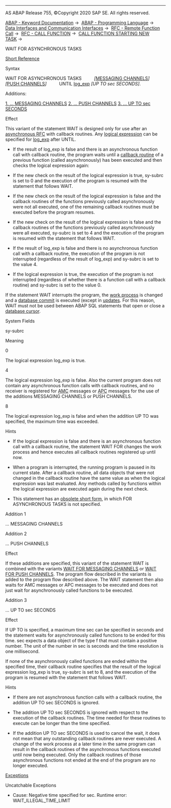   

* * *

AS ABAP Release 755, ©Copyright 2020 SAP SE. All rights reserved.

[ABAP - Keyword Documentation](https://help.sap.com/doc/abapdocu_755_index_htm/7.55/en-US/abenabap.htm) →  [ABAP - Programming Language](https://help.sap.com/doc/abapdocu_755_index_htm/7.55/en-US/abenabap_reference.htm) →  [Data Interfaces and Communication Interfaces](https://help.sap.com/doc/abapdocu_755_index_htm/7.55/en-US/abenabap_data_communication.htm) →  [RFC - Remote Function Call](https://help.sap.com/doc/abapdocu_755_index_htm/7.55/en-US/abenrfc.htm) →  [RFC - CALL FUNCTION](https://help.sap.com/doc/abapdocu_755_index_htm/7.55/en-US/abapcall_function_destination-.htm) →  [CALL FUNCTION STARTING NEW TASK](https://help.sap.com/doc/abapdocu_755_index_htm/7.55/en-US/abapcall_function_starting.htm) → 

WAIT FOR ASYNCHRONOUS TASKS

[Short Reference](https://help.sap.com/doc/abapdocu_755_index_htm/7.55/en-US/abapwait_shortref.htm)

Syntax

WAIT FOR ASYNCHRONOUS TASKS
         *\[*[MESSAGING CHANNELS](https://help.sap.com/doc/abapdocu_755_index_htm/7.55/en-US/abapwait_amc.htm)*\]*
         *\[*[PUSH CHANNELS](https://help.sap.com/doc/abapdocu_755_index_htm/7.55/en-US/abapwait_apc.htm)*\]*
         UNTIL [log\_exp](https://help.sap.com/doc/abapdocu_755_index_htm/7.55/en-US/abenlogexp.htm) *\[*UP TO sec SECONDS*\]*.

Additions:

[1\. ... MESSAGING CHANNELS](#!ABAP_ADDITION_1@1@)
[2\. ... PUSH CHANNELS](#!ABAP_ADDITION_2@2@)
[3\. ... UP TO sec SECONDS](#!ABAP_ADDITION_3@3@)

Effect

This variant of the statement WAIT is designed only for use after an [asynchronous RFC](https://help.sap.com/doc/abapdocu_755_index_htm/7.55/en-US/abapcall_function_starting.htm) with callback routines. Any [logical expression](https://help.sap.com/doc/abapdocu_755_index_htm/7.55/en-US/abenlogical_expression_glosry.htm "Glossary Entry") can be specified for [log\_exp](https://help.sap.com/doc/abapdocu_755_index_htm/7.55/en-US/abenlogexp.htm) after UNTIL.

-   If the result of log\_exp is false and there is an asynchronous function call with callback routine, the program waits until a [callback routine](https://help.sap.com/doc/abapdocu_755_index_htm/7.55/en-US/abapcall_function_starting.htm) of a previous function (called asynchronously) has been executed and then checks the logical expression again:

-   If the new check on the result of the logical expression is true, sy-subrc is set to 0 and the execution of the program is resumed with the statement that follows WAIT.

-   If the new check on the result of the logical expression is false and the callback routines of the functions previously called asynchronously were not all executed, one of the remaining callback routines must be executed before the program resumes.

-   If the new check on the result of the logical expression is false and the callback routines of the functions previously called asynchronously were all executed, sy-subrc is set to 4 and the execution of the program is resumed with the statement that follows WAIT.

-   If the result of log\_exp is false and there is no asynchronous function call with a callback routine, the execution of the program is not interrupted (regardless of the result of log\_exp) and sy-subrc is set to the value 4.

-   If the logical expression is true, the execution of the program is not interrupted (regardless of whether there is a function call with a callback routine) and sy-subrc is set to the value 0.

If the statement WAIT interrupts the program, the [work process](https://help.sap.com/doc/abapdocu_755_index_htm/7.55/en-US/abenwork_process_glosry.htm "Glossary Entry") is changed and a [database commit](https://help.sap.com/doc/abapdocu_755_index_htm/7.55/en-US/abendatabase_commit_glosry.htm "Glossary Entry") is executed (except in [updates](https://help.sap.com/doc/abapdocu_755_index_htm/7.55/en-US/abenupdate_glosry.htm "Glossary Entry"). For this reason, WAIT must not be used between ABAP SQL statements that open or close a [database cursor](https://help.sap.com/doc/abapdocu_755_index_htm/7.55/en-US/abendatabase_cursor_glosry.htm "Glossary Entry").

System Fields

sy-subrc

Meaning

0

The logical expression log\_exp is true.

4

The logical expression log\_exp is false. Also the current program does not contain any asynchronous function calls with callback routines, and no receiver is registered for [AMC](https://help.sap.com/doc/abapdocu_755_index_htm/7.55/en-US/abenamc_glosry.htm "Glossary Entry") messages or [APC](https://help.sap.com/doc/abapdocu_755_index_htm/7.55/en-US/abenapc_glosry.htm "Glossary Entry") messages for the use of the additions MESSAGING CHANNELS or PUSH CHANNELS.

8

The logical expression log\_exp is false and when the addition UP TO was specified, the maximum time was exceeded.

Hints

-   If the logical expression is false and there is an asynchronous function call with a callback routine, the statement WAIT FOR changes the work process and hence executes all callback routines registered up until now.

-   When a program is interrupted, the running program is paused in its current state. After a callback routine, all data objects that were not changed in the callback routine have the same value as when the logical expression was last evaluated. Any methods called by functions within the logical expression are executed again during the next check.

-   This statement has an [obsolete short form](https://help.sap.com/doc/abapdocu_755_index_htm/7.55/en-US/abapwait_obsolete.htm), in which FOR ASYNCHRONOUS TASKS is not specified.
    

Addition 1

... MESSAGING CHANNELS

Addition 2

... PUSH CHANNELS

Effect

If these additions are specified, this variant of the statement WAIT is combined with the variants [WAIT FOR MESSAGING CHANNELS](https://help.sap.com/doc/abapdocu_755_index_htm/7.55/en-US/abapwait_amc.htm) or [WAIT FOR PUSH CHANNELS](https://help.sap.com/doc/abapdocu_755_index_htm/7.55/en-US/abapwait_apc.htm). The program flow described in the variants is added to the program flow described above. The WAIT statement then also waits for AMC messages or APC messages to be executed and does not just wait for asynchronously called functions to be executed.

Addition 3

... UP TO sec SECONDS

Effect

If UP TO is specified, a maximum time sec can be specified in seconds and the statement waits for asynchronously called functions to be ended for this time. sec expects a data object of the type f that must contain a positive number. The unit of the number in sec is seconds and the time resolution is one millisecond.

If none of the asynchronously called functions are ended within the specified time, their callback routine specifies that the result of the logical expression log\_exp is true, sy-subrc is set to 8, and the execution of the program is resumed with the statement that follows WAIT.

Hints

-   If there are not asynchronous function calls with a callback routine, the addition UP TO sec SECONDS is ignored.

-   The addition UP TO sec SECONDS is ignored with respect to the execution of the callback routines. The time needed for these routines to execute can be longer than the time specified.

-   If the addition UP TO sec SECONDS is used to cancel the wait, it does not mean that any outstanding callback routines are never executed. A change of the work process at a later time in the same program can result in the callback routines of the asynchronous functions executed until now being executed. Only the callback routines of those asynchronous functions not ended at the end of the program are no longer executed.
    

[Exceptions](https://help.sap.com/doc/abapdocu_755_index_htm/7.55/en-US/abenabap_language_exceptions.htm)

Uncatchable Exceptions

-   Cause: Negative time specified for sec.
    Runtime error: WAIT\_ILLEGAL\_TIME\_LIMIT